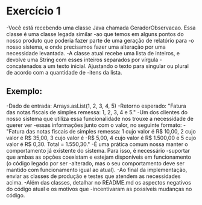 # Exercício 1
-Você está recebendo uma classe Java chamada GeradorObservacao. Essa classe é uma classe legada similar
-ao que temos em alguns pontos do nosso produto que poderia fazer parte de uma geração de relatório para
-o nosso sistema, e onde precisamos fazer uma alteração por uma necessidade levantada.
-A classe atual recebe uma lista de inteiros, e devolve uma String com esses inteiros separados por vírgula
-concatenados a um texto inicial. Ajustando o texto para singular ou plural de acordo com a quantidade de
-itens da lista.
## Exemplo:
-Dado de entrada: Arrays.asList(1, 2, 3, 4, 5)
-Retorno esperado: "Fatura das notas fiscais de simples remessa: 1, 2, 3, 4 e 5."
-Um dos clientes do nosso sistema que utiliza essa funcionalidade nos trouxe a necessidade de querer ver
-essas informações junto com o valor, no seguinte formato:
-"Fatura das notas fiscais de simples remessa: 1 cujo valor é R$ 10,00, 2 cujo valor é R$ 35,00, 3 cujo valor é
-R$ 5,00, 4 cujo valor é R$ 1.500,00 e 5 cujo valor é R$ 0,30. Total = 1.550,30."
-É uma prática comum nossa manter o comportamento já existente do sistema. Para isso, é necessário
-suportar que ambas as opções coexistam e estejam disponíveis em funcionamento (o código legado por ser
-alterado, mas o seu comportamento deve ser mantido com funcionamento igual ao atual).
-Ao final da implementação, enviar as classes de produção e testes que atendem as necessidades acima.
-Além das classes, detalhar no README.md os aspectos negativos do código atual e os motivos que
-incentivaram as possíveis mudanças no código.